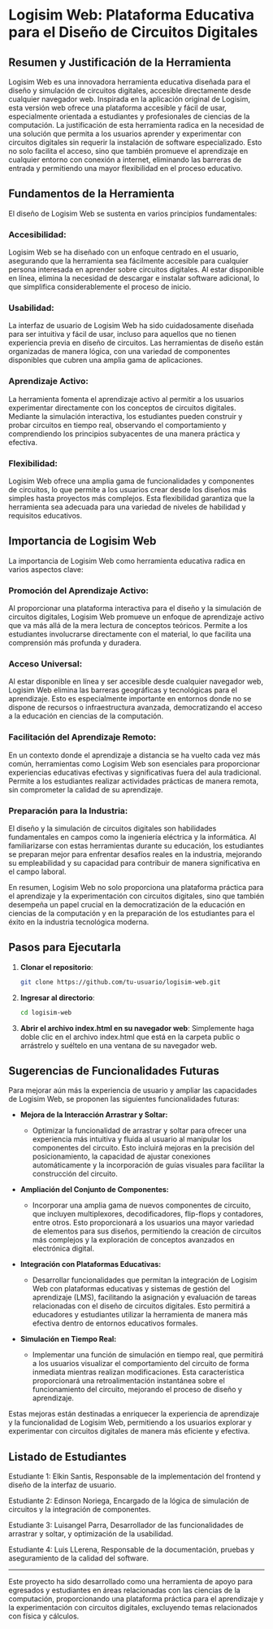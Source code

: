 # Logisim Web: Plataforma Educativa para el Diseño de Circuitos Digitales

## Resumen y Justificación de la Herramienta

Logisim Web es una innovadora herramienta educativa diseñada para el diseño y simulación de circuitos digitales, accesible directamente desde cualquier navegador web. Inspirada en la aplicación original de Logisim, esta versión web ofrece una plataforma accesible y fácil de usar, especialmente orientada a estudiantes y profesionales de ciencias de la computación. La justificación de esta herramienta radica en la necesidad de una solución que permita a los usuarios aprender y experimentar con circuitos digitales sin requerir la instalación de software especializado. Esto no solo facilita el acceso, sino que también promueve el aprendizaje en cualquier entorno con conexión a internet, eliminando las barreras de entrada y permitiendo una mayor flexibilidad en el proceso educativo.

## Fundamentos de la Herramienta

El diseño de Logisim Web se sustenta en varios principios fundamentales:

### Accesibilidad:

Logisim Web se ha diseñado con un enfoque centrado en el usuario, asegurando que la herramienta sea fácilmente accesible para cualquier persona interesada en aprender sobre circuitos digitales. Al estar disponible en línea, elimina la necesidad de descargar e instalar software adicional, lo que simplifica considerablemente el proceso de inicio.

### Usabilidad:

La interfaz de usuario de Logisim Web ha sido cuidadosamente diseñada para ser intuitiva y fácil de usar, incluso para aquellos que no tienen experiencia previa en diseño de circuitos. Las herramientas de diseño están organizadas de manera lógica, con una variedad de componentes disponibles que cubren una amplia gama de aplicaciones.

### Aprendizaje Activo:

La herramienta fomenta el aprendizaje activo al permitir a los usuarios experimentar directamente con los conceptos de circuitos digitales. Mediante la simulación interactiva, los estudiantes pueden construir y probar circuitos en tiempo real, observando el comportamiento y comprendiendo los principios subyacentes de una manera práctica y efectiva.

### Flexibilidad:

Logisim Web ofrece una amplia gama de funcionalidades y componentes de circuitos, lo que permite a los usuarios crear desde los diseños más simples hasta proyectos más complejos. Esta flexibilidad garantiza que la herramienta sea adecuada para una variedad de niveles de habilidad y requisitos educativos.

## Importancia de Logisim Web

La importancia de Logisim Web como herramienta educativa radica en varios aspectos clave:

### Promoción del Aprendizaje Activo:

Al proporcionar una plataforma interactiva para el diseño y la simulación de circuitos digitales, Logisim Web promueve un enfoque de aprendizaje activo que va más allá de la mera lectura de conceptos teóricos. Permite a los estudiantes involucrarse directamente con el material, lo que facilita una comprensión más profunda y duradera.

### Acceso Universal:

Al estar disponible en línea y ser accesible desde cualquier navegador web, Logisim Web elimina las barreras geográficas y tecnológicas para el aprendizaje. Esto es especialmente importante en entornos donde no se dispone de recursos o infraestructura avanzada, democratizando el acceso a la educación en ciencias de la computación.

### Facilitación del Aprendizaje Remoto:

En un contexto donde el aprendizaje a distancia se ha vuelto cada vez más común, herramientas como Logisim Web son esenciales para proporcionar experiencias educativas efectivas y significativas fuera del aula tradicional. Permite a los estudiantes realizar actividades prácticas de manera remota, sin comprometer la calidad de su aprendizaje.

### Preparación para la Industria:

El diseño y la simulación de circuitos digitales son habilidades fundamentales en campos como la ingeniería eléctrica y la informática. Al familiarizarse con estas herramientas durante su educación, los estudiantes se preparan mejor para enfrentar desafíos reales en la industria, mejorando su empleabilidad y su capacidad para contribuir de manera significativa en el campo laboral.

En resumen, Logisim Web no solo proporciona una plataforma práctica para el aprendizaje y la experimentación con circuitos digitales, sino que también desempeña un papel crucial en la democratización de la educación en ciencias de la computación y en la preparación de los estudiantes para el éxito en la industria tecnológica moderna.


## Pasos para Ejecutarla

1. **Clonar el repositorio**:

   ```bash
   git clone https://github.com/tu-usuario/logisim-web.git
   ```
2. **Ingresar al directorio**:

   ```bash
   cd logisim-web
   ```
3. **Abrir el archivo index.html en su navegador web**:
   Simplemente haga doble clic en el archivo index.html que está en la carpeta public o arrástrelo y suéltelo en una ventana de su navegador web.

## Sugerencias de Funcionalidades Futuras

Para mejorar aún más la experiencia de usuario y ampliar las capacidades de Logisim Web, se proponen las siguientes funcionalidades futuras:

- **Mejora de la Interacción Arrastrar y Soltar:**
  - Optimizar la funcionalidad de arrastrar y soltar para ofrecer una experiencia más intuitiva y fluida al usuario al manipular los componentes del circuito. Esto incluirá mejoras en la precisión del posicionamiento, la capacidad de ajustar conexiones automáticamente y la incorporación de guías visuales para facilitar la construcción del circuito.

- **Ampliación del Conjunto de Componentes:**
  - Incorporar una amplia gama de nuevos componentes de circuito, que incluyen multiplexores, decodificadores, flip-flops y contadores, entre otros. Esto proporcionará a los usuarios una mayor variedad de elementos para sus diseños, permitiendo la creación de circuitos más complejos y la exploración de conceptos avanzados en electrónica digital.

- **Integración con Plataformas Educativas:**
  - Desarrollar funcionalidades que permitan la integración de Logisim Web con plataformas educativas y sistemas de gestión del aprendizaje (LMS), facilitando la asignación y evaluación de tareas relacionadas con el diseño de circuitos digitales. Esto permitirá a educadores y estudiantes utilizar la herramienta de manera más efectiva dentro de entornos educativos formales.

- **Simulación en Tiempo Real:**
  - Implementar una función de simulación en tiempo real, que permitirá a los usuarios visualizar el comportamiento del circuito de forma inmediata mientras realizan modificaciones. Esta característica proporcionará una retroalimentación instantánea sobre el funcionamiento del circuito, mejorando el proceso de diseño y aprendizaje.

Estas mejoras están destinadas a enriquecer la experiencia de aprendizaje y la funcionalidad de Logisim Web, permitiendo a los usuarios explorar y experimentar con circuitos digitales de manera más eficiente y efectiva.


## Listado de Estudiantes

Estudiante 1: Elkin Santis, Responsable de la implementación del frontend y diseño de la interfaz de usuario.

Estudiante 2: Edinson Noriega, Encargado de la lógica de simulación de circuitos y la integración de componentes.

Estudiante 3: Luisangel Parra, Desarrollador de las funcionalidades de arrastrar y soltar, y optimización de la usabilidad.

Estudiante 4: Luis LLerena, Responsable de la documentación, pruebas y aseguramiento de la calidad del software.

---

Este proyecto ha sido desarrollado como una herramienta de apoyo para egresados y estudiantes en áreas relacionadas con las ciencias de la computación, proporcionando una plataforma práctica para el aprendizaje y la experimentación con circuitos digitales, excluyendo temas relacionados con física y cálculos.
